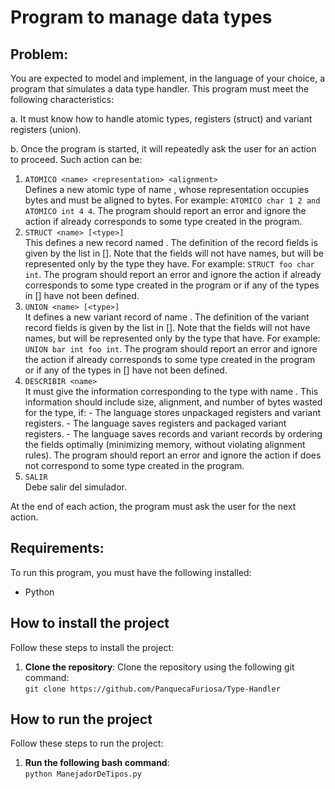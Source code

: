 # Program to manage data types

## Problem:

You are expected to model and implement, in the language of your choice, a program that simulates a data type handler. This program must meet the following characteristics:

a. It must know how to handle atomic types, registers (struct) and variant registers (union).

b. Once the program is started, it will repeatedly ask the user for an action to proceed. Such action can be:
  1. ```ATOMICO <name> <representation> <alignment>```<br>
    Defines a new atomic type of name <name>, whose representation occupies <representation> bytes and must be aligned to <alignment> bytes.
    For example: ```ATOMICO char 1 2 and ATOMICO int 4 4```.
    The program should report an error and ignore the action if <name> already corresponds to some type created in the program.
  2. ```STRUCT <name> [<type>]```<br>
    This defines a new record named <name>. The definition of the record fields is given by the list in [<type>].
    Note that the fields will not have names, but will be represented only by the type they have.
    For example: ```STRUCT foo char int```.
    The program should report an error and ignore the action if <name> already corresponds to some type created in the program or if any of the types in [<type>] have not been defined.
  3. ```UNION <name> [<type>]```<br>
    It defines a new variant record of name <name>. The definition of the variant record fields is given by the list in [<type>]. Note that the fields will not have names, but will be represented only by the type
    that have.
    For example: ```UNION bar int foo int```.
    The program should report an error and ignore the action if <name> already corresponds to some type created in the program or if any of the types in [<type>] have not been defined.
  4. ```DESCRIBIR <name>```<br>
    It must give the information corresponding to the type with name <name>. This information should include size, alignment, and number of bytes wasted for the type, if:
    - The language stores unpackaged registers and variant registers.
    - The language saves registers and packaged variant registers.
    - The language saves records and variant records by ordering the fields optimally (minimizing memory, without violating alignment rules).
    The program should report an error and ignore the action if <name> does not correspond to some type created in the program.
  5. ```SALIR```<br>
    Debe salir del simulador.

At the end of each action, the program must ask the user for the next action.

## Requirements:
To run this program, you must have the following installed:<br>
- Python

## How to install the project
Follow these steps to install the project:
1. **Clone the repository**: Clone the repository using the following git command:<br>
   ```git clone https://github.com/PanquecaFuriosa/Type-Handler```

## How to run the project
Follow these steps to run the project:
1. **Run the following bash command**:<br>
   ```python ManejadorDeTipos.py```
